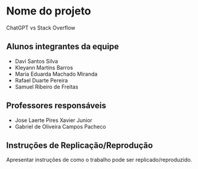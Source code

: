 # Nome do projeto

ChatGPT vs Stack Overflow

## Alunos integrantes da equipe
* Davi Santos Silva
* Kleyann Martins Barros
* Maria Eduarda Machado Miranda
* Rafael Duarte Pereira
* Samuel Ribeiro de Freitas

## Professores responsáveis

* Jose Laerte Pires Xavier Junior
* Gabriel de Oliveira Campos Pacheco

## Instruções de Replicação/Reprodução

Apresentar instruções de como o trabalho pode ser replicado/reproduzido.



